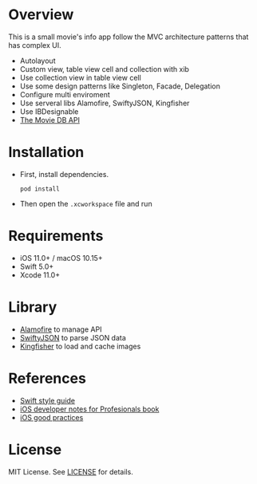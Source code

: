 # Overview

This is a small movie's info app follow the MVC architecture patterns that has complex UI.

- Autolayout
- Custom view, table view cell and collection with xib
- Use collection view in table view cell
- Use some design patterns like Singleton, Facade, Delegation
- Configure multi enviroment
- Use serveral libs Alamofire, SwiftyJSON, Kingfisher
- Use IBDesignable
- [The Movie DB API](https://www.themoviedb.org/)

# Installation

- First, install dependencies.

  `pod install`
  
- Then open the `.xcworkspace` file and run

# Requirements

- iOS 11.0+ / macOS 10.15+
- Swift 5.0+
- Xcode 11.0+

# Library

- [Alamofire](https://github.com/Alamofire/Alamofire) to manage API
- [SwiftyJSON](https://github.com/SwiftyJSON/SwiftyJSON) to parse JSON data
- [Kingfisher](https://github.com/onevcat/Kingfisher) to load and cache images

# References

- [Swift style guide](https://github.com/raywenderlich/swift-style-guide)
- [iOS developer notes for Profesionals book](https://goalkicker.com/iOSBook/)
- [iOS good practices](https://github.com/futurice/ios-good-practices)

# License
MIT License. See [LICENSE](https://github.com/xuantho000k/ios_app_example/blob/master/LICENSE) for details.

